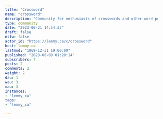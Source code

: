 ```yaml
---
title: "Crossword" 
name: "crossword"
description: "Community for enthusiasts of crosswords and other word puzzles"
type: community
date: "2023-06-21 14:54:33"
draft: false
nsfw: false
actor_id: "https://lemmy.ca/c/crossword"
host: lemmy.ca
lastmod: "1969-12-31 19:00:00"
published: "2023-06-09 01:20:14"
subscribers: 7
posts: 2
comments: 2
weight: 2
dau: 1
wau: 3
mau: 3
instances:
- "lemmy_ca"
tags: 
- "lemmy_ca"

---
```

